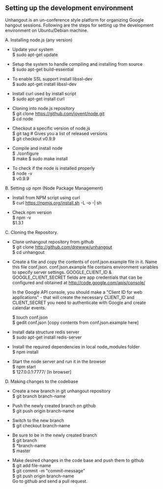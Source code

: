 Setting up the development environment
--------------------------------------

Unhangout is an un-conference style platform for organizing Google hangout sessions. Following are the steps for 
setting up the development environment on Ubuntu/Debian machine.

A. Installing node.js (any version)

   - Update your system <br>
     $ sudo apt-get update
             
   - Setup the system to handle compiling and installing from source <br>
     $ sudo apt-get build-essential
     
   - To enable SSL support install libssl-dev <br>
     $ sudo apt-get install libssl-dev
     
   - Install curl used by install script<br>
     $ sudo apt-get install curl
   
   - Cloning into node.js repository <br>
     $ git clone https://github.com/joyent/node.git <br> 
     $ cd node 
     
   - Checkout a specific version of node.js <br>
     $ git tag # Gives you a list of released versions <br> 
     $ git checkout v0.9.9 
     
   - Compile and install node <br>
     $ ./configure <br>
     $ make 
     $ sudo make install 
     
   - To check if the node is installed properly <br>
     $ node -v <br>
     $ v0.9.9
     
B. Setting up npm (Node Package Management)

  - Install from NPM script using curl <br>
    $ curl https://npmjs.org/install.sh -L -o -| sh
    
  - Check npm version <br>
    $ npm -v <br>
    $1.3.1
    
C. Cloning the Repository.

  - Clone unhangout repository from github <br>
    $ git clone http://github.com/drewww/unhangout <br>
    $ cd unhangout
    
  - Create a file and copy the contents of conf.json.example file in it. Name this file conf.json. 
    conf.json.example file contains environment variables to specify server settings. GOOGLE_CLIENT_ID &
    GOOGLE_CLIENT_SECRET fields are app credentials that can be configured and obtained at 
    http://code.google.com/apis/console/

    In the Google API console, you should make a "Client ID for web applications" - that will create
    the necessary CLIENT_ID and CLIENT_SECRET you need to authenticate with Google and create
    calendar events.

    $ touch conf.json <br>
    $ gedit conf.json [copy contents from conf.json.example here]
    
  - Install data structure redis server <br>
    $ sudo apt-get install redis-server 
    
  - Install the required dependencies in local node_modules folder <br>
    $ npm install
    
  - Start the node server and run it in the browser <br>
    $ npm start <br>
    $ 127.0.0.1:7777/ [In browser]

D. Making changes to the codebase

  - Create a new branch in git unhangout repository <br>
    $ git branch branch-name

  - Push the newly created branch on github <br>
    $ git push origin branch-name

  - Switch to the new branch <br>
    $ git checkout branch-name

  - Be sure to be in the newly created branch <br>
    $ git branch <br>
    $ *branch-name <br>
    $  master 

  - Make desired changes in the code base and push them to github <br>
    $ git add file-name <br>
    $ git commit -m "commit-message" <br>
    $ git push origin branch-name <br>
    Go to github and send a pull request. 
